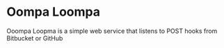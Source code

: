 # Oompa Loompa

Ooompa Loopma is a simple web service that listens to POST hooks from Bitbucket or GitHub 
